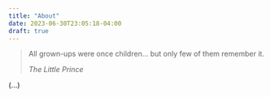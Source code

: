 ```yaml
---
title: "About"
date: 2023-06-30T23:05:18-04:00
draft: true
---
```



> All grown-ups were once children... but only few of them remember it.
> 
> _The Little Prince_


(...)